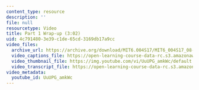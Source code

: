 ```yaml
---
content_type: resource
description: ''
file: null
resourcetype: Video
title: Part 1 Wrap-up (3:02)
uid: 4c791480-3e39-c1de-65cd-3169db17a9cc
video_files:
  archive_url: https://archive.org/download/MIT6.004S17/MIT6_004S17_08-02-06_300k.mp4
  video_captions_file: https://open-learning-course-data-rc.s3.amazonaws.com/6-004-computation-structures-spring-2017/2e5f9438eb0f5731be81d024f6a5c13a_UuUPG_amkWc.vtt
  video_thumbnail_file: https://img.youtube.com/vi/UuUPG_amkWc/default.jpg
  video_transcript_file: https://open-learning-course-data-rc.s3.amazonaws.com/6-004-computation-structures-spring-2017/f941ee3491b9ea8c4c2166b025fe291a_UuUPG_amkWc.pdf
video_metadata:
  youtube_id: UuUPG_amkWc
---
```

